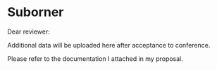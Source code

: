 # Suborner

Dear reviewer:

Additional data will be uploaded here after acceptance to conference.

Please refer to the documentation I attached in my proposal.
